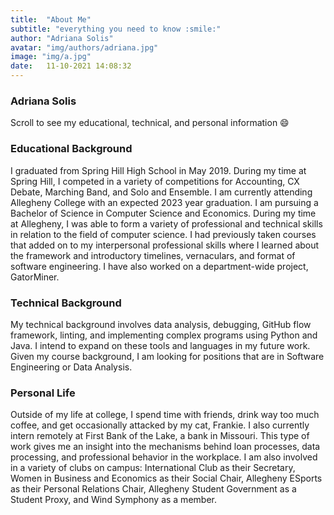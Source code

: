 ```yaml
---
title:  "About Me"
subtitle: "everything you need to know :smile:"
author: "Adriana Solis"
avatar: "img/authors/adriana.jpg"
image: "img/a.jpg"
date:   11-10-2021 14:08:32
---
```


### Adriana Solis

Scroll to see my educational, technical, and personal information :smile:

### Educational Background

I graduated from Spring Hill High School in May 2019. During my time at Spring Hill, I competed in a variety of competitions for Accounting, CX Debate, Marching Band, and Solo and Ensemble. I am currently attending Allegheny College with an expected 2023 year graduation. I am pursuing a Bachelor of Science in Computer Science and Economics. During my time at Allegheny, I was able to form a variety of professional and technical skills in relation to the field of computer science. I had previously taken courses that added on to my interpersonal professional skills where I learned about the framework and introductory timelines, vernaculars, and format of software engineering. I have also worked on a department-wide project, GatorMiner.

### Technical Background

My technical background involves data analysis, debugging, GitHub flow framework, linting, and implementing complex programs using Python and Java. I intend to expand on these tools and languages in my future work. Given my course background, I am looking for positions that are in Software Engineering or Data Analysis.

### Personal Life

Outside of my life at college, I spend time with friends, drink way too much coffee, and get occasionally attacked by my cat, Frankie. I also currently intern remotely at First Bank of the Lake, a bank in Missouri. This type of work gives me an insight into the mechanisms behind loan processes, data processing, and professional behavior in the workplace. I am also involved in a variety of clubs on campus: International Club as their Secretary, Women in Business and Economics as their Social Chair, Allegheny ESports as their Personal Relations Chair, Allegheny Student Government as a Student Proxy, and Wind Symphony as a member.
